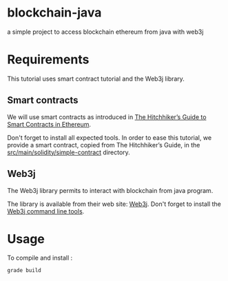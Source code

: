# blockchain-java
a simple project to access blockchain ethereum from java with web3j

# Requirements
This tutorial uses smart contract tutorial and the Web3j library.

## Smart contracts
We will use smart contracts as introduced  in [The Hitchhiker’s Guide to Smart Contracts in Ethereum](https://blog.zeppelin.solutions/the-hitchhikers-guide-to-smart-contracts-in-ethereum-848f08001f05).

Don't forget to install all expected tools. 
In order to ease this tutorial, we provide a smart contract, copied from The Hitchhiker’s Guide, in the [src/main/solidity/simple-contract](src/main/solidity/simple-contract) directory.

## Web3j
The Web3j library permits to interact with blockchain from java program.

The library is available from their web site: [Web3j](https://web3j.io).
Don't forget to install the [Web3j command line tools](https://docs.web3j.io/command_line.html).


# Usage

To compile and install :
```
grade build
```
